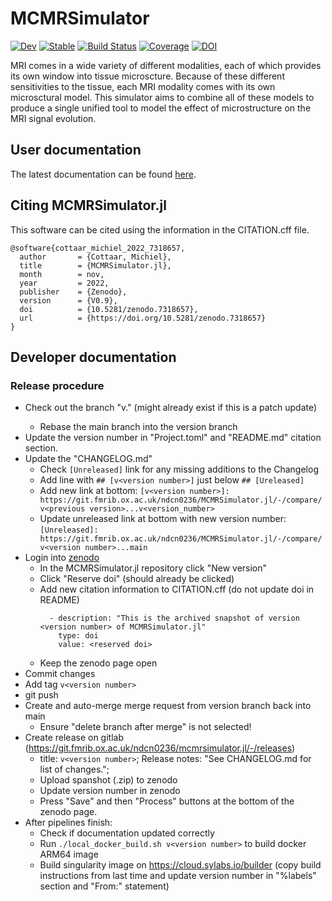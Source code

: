 # MCMRSimulator

[![Dev](https://img.shields.io/badge/docs-dev-blue.svg)](https://open.win.ox.ac.uk/pages/ndcn0236/mcmrsimulator.jl/dev)
[![Stable](https://img.shields.io/badge/docs-stable-blue.svg)](https://open.win.ox.ac.uk/pages/ndcn0236/mcmrsimulator.jl/stable)
[![Build Status](https://git.fmrib.ox.ac.uk/ndcn0236/MRSimulator.jl/badges/main/pipeline.svg)](https://git.fmrib.ox.ac.uk/ndcn0236/MCMRSimulator.jl/pipelines)
[![Coverage](https://git.fmrib.ox.ac.uk/ndcn0236/MRSimulator.jl/badges/main/coverage.svg)](https://git.fmrib.ox.ac.uk/ndcn0236/MCMRSimulator.jl/commits/main)
[![DOI](https://zenodo.org/badge/DOI/10.5281/zenodo.7318657.svg)](https://doi.org/10.5281/zenodo.7318657)


MRI comes in a wide variety of different modalities, each of which provides its own window into tissue microscture.
Because of these different sensitivities to the tissue, each MRI modality comes with its own microsctural model.
This simulator aims to combine all of these models to produce a single unified tool to model the effect of microstructure on the MRI signal evolution.

## User documentation
The latest documentation can be found [here](https://open.win.ox.ac.uk/pages/ndcn0236/mcmrsimulator.jl/dev).

## Citing MCMRSimulator.jl
This software can be cited using the information in the CITATION.cff file.

```
@software{cottaar_michiel_2022_7318657,
  author       = {Cottaar, Michiel},
  title        = {MCMRSimulator.jl},
  month        = nov,
  year         = 2022,
  publisher    = {Zenodo},
  version      = {V0.9},
  doi          = {10.5281/zenodo.7318657},
  url          = {https://doi.org/10.5281/zenodo.7318657}
}
```

## Developer documentation
### Release procedure
- Check out the branch "v<major>.<minor>" (might already exist if this is a patch update)
  - Rebase the main branch into the version branch
- Update the version number in "Project.toml" and "README.md" citation section.
- Update the "CHANGELOG.md"
  - Check `[Unreleased]` link for any missing additions to the Changelog
  - Add line with `## [v<version number>]` just below `## [Ureleased]`
  - Add new link at bottom: `[v<version number>]: https://git.fmrib.ox.ac.uk/ndcn0236/MCMRSimulator.jl/-/compare/v<previous version>...v<version_number>`
  - Update unreleased link at bottom with new version number: `[Unreleased]: https://git.fmrib.ox.ac.uk/ndcn0236/MCMRSimulator.jl/-/compare/v<version number>...main`
- Login into [zenodo](https://doi.org/10.5281/zenodo.7318656)
  - In the MCMRSimulator.jl repository click "New version"
  - Click "Reserve doi" (should already be clicked)
  - Add new citation information to CITATION.cff (do not update doi in README)
    ```
      - description: "This is the archived snapshot of version <version number> of MCMRSimulator.jl"
        type: doi
        value: <reserved doi>
    ```
  - Keep the zenodo page open
- Commit changes
- Add tag `v<version number>`
- git push
- Create and auto-merge merge request from version branch back into main
  -  Ensure "delete branch after merge" is not selected!
- Create release on gitlab (https://git.fmrib.ox.ac.uk/ndcn0236/mcmrsimulator.jl/-/releases)
  - title: `v<version number>`; Release notes: "See CHANGELOG.md for list of changes.";
  - Upload spanshot (.zip) to zenodo
  - Update version number in zenodo
  - Press "Save" and then "Process" buttons at the bottom of the zenodo page.
- After pipelines finish:
  - Check if documentation updated correctly
  - Run `./local_docker_build.sh v<version number>` to build docker ARM64 image
  - Build singularity image on https://cloud.sylabs.io/builder (copy build instructions from last time and update version number in "%labels" section and "From:" statement)